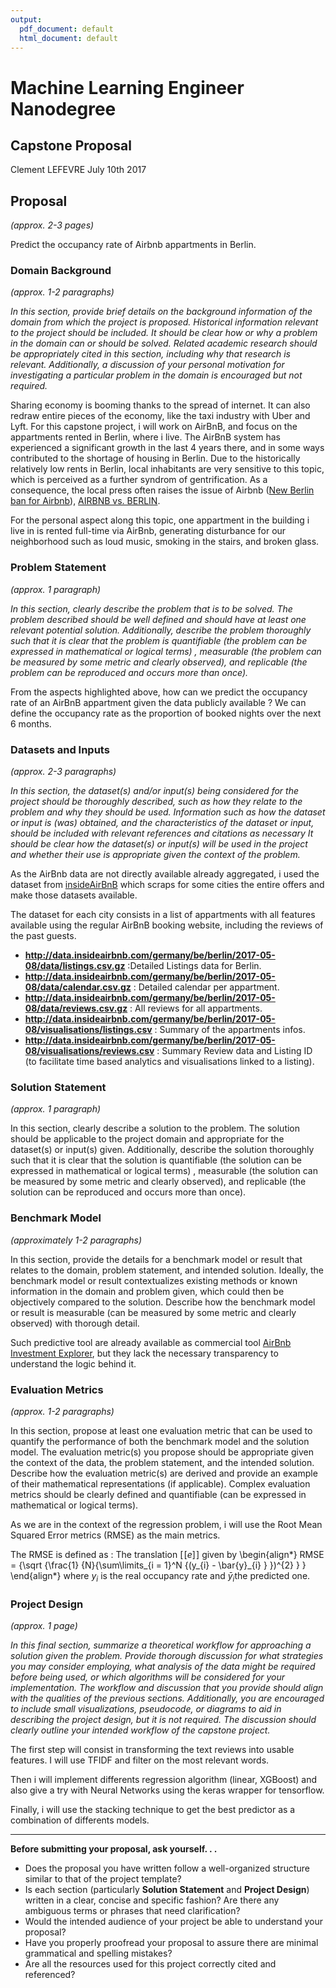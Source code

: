 ```yaml
---
output:
  pdf_document: default
  html_document: default
---
```

# Machine Learning Engineer Nanodegree
## Capstone Proposal
Clement LEFEVRE
July 10th 2017

## Proposal
_(approx. 2-3 pages)_

Predict the occupancy rate of Airbnb appartments in Berlin.



### Domain Background
_(approx. 1-2 paragraphs)_

*In this section, provide brief details on the background information of the domain from which the project is proposed. Historical information relevant to the project should be included. It should be clear how or why a problem in the domain can or should be solved. Related academic research should be appropriately cited in this section, including why that research is relevant. Additionally, a discussion of your personal motivation for investigating a particular problem in the domain is encouraged but not required.*


Sharing economy is booming thanks to the spread of internet. It can also redraw entire pieces of the economy, like the taxi industry with Uber and Lyft. For this capstone project, i will work on AirBnB, and focus on the appartments rented in Berlin, where i live. The AirBnB system has experienced a significant growth in the last 4 years there, and in some ways contributed to the shortage of housing in Berlin. Due to the historically relatively low rents in Berlin, local inhabitants are very sensitive to this topic, which is perceived as a further syndrom of gentrification. As a consequence, the local press often raises the issue of Airbnb  ([New Berlin ban for Airbnb](http://karat.studio/blog/airbnbmisused)), [AIRBNB vs. BERLIN](http://airbnbvsberlin.com/). 

For the personal aspect along this topic, one appartment in the building i live in is rented  full-time via AirBnb, generating disturbance for our neighborhood such as loud music, smoking in the stairs, and broken glass.


### Problem Statement
_(approx. 1 paragraph)_

*In this section, clearly describe the problem that is to be solved. The problem described should be well defined and should have at least one relevant potential solution. Additionally, describe the problem thoroughly such that it is clear that the problem is quantifiable (the problem can be expressed in mathematical or logical terms) , measurable (the problem can be measured by some metric and clearly observed), and replicable (the problem can be reproduced and occurs more than once).*

From the aspects highlighted above, how can we predict the occupancy rate of an AirBnB appartment given the data publicly available ?
We can define the occupancy rate as the proportion of booked nights over the next 6 months.


### Datasets and Inputs
_(approx. 2-3 paragraphs)_

*In this section, the dataset(s) and/or input(s) being considered for the project should be thoroughly described, such as how they relate to the problem and why they should be used. Information such as how the dataset or input is (was) obtained, and the characteristics of the dataset or input, should be included with relevant references and citations as necessary It should be clear how the dataset(s) or input(s) will be used in the project and whether their use is appropriate given the context of the problem.*

As the AirBnb data are not directly available already aggregated, i used the dataset from [insideAirBnB](http://insideairbnb.com/get-the-data.html) which scraps for some cities the entire offers and make those datasets available. 

The dataset for each city consists in a list of appartments with all features available using the regular AirBnB booking website, including the reviews of the past guests.

- **http://data.insideairbnb.com/germany/be/berlin/2017-05-08/data/listings.csv.gz** :Detailed Listings data for Berlin.
- **http://data.insideairbnb.com/germany/be/berlin/2017-05-08/data/calendar.csv.gz** : Detailed calendar per appartment.
- **http://data.insideairbnb.com/germany/be/berlin/2017-05-08/data/reviews.csv.gz** : All reviews for all appartments.
- **http://data.insideairbnb.com/germany/be/berlin/2017-05-08/visualisations/listings.csv** : Summary of the appartments infos.
- **http://data.insideairbnb.com/germany/be/berlin/2017-05-08/visualisations/reviews.csv** : Summary Review data and Listing ID (to facilitate time based analytics and visualisations linked to a listing).







### Solution Statement
_(approx. 1 paragraph)_

In this section, clearly describe a solution to the problem. The solution should be applicable to the project domain and appropriate for the dataset(s) or input(s) given. Additionally, describe the solution thoroughly such that it is clear that the solution is quantifiable (the solution can be expressed in mathematical or logical terms) , measurable (the solution can be measured by some metric and clearly observed), and replicable (the solution can be reproduced and occurs more than once).


### Benchmark Model
_(approximately 1-2 paragraphs)_

In this section, provide the details for a benchmark model or result that relates to the domain, problem statement, and intended solution. Ideally, the benchmark model or result contextualizes existing methods or known information in the domain and problem given, which could then be objectively compared to the solution. Describe how the benchmark model or result is measurable (can be measured by some metric and clearly observed) with thorough detail.

Such predictive tool are already available as commercial tool [AirBnb Investment Explorer](https://www.airdna.co/investment-explorer), but they lack the necessary transparency to understand the logic behind it.



### Evaluation Metrics
_(approx. 1-2 paragraphs)_

In this section, propose at least one evaluation metric that can be used to quantify the performance of both the benchmark model and the solution model. The evaluation metric(s) you propose should be appropriate given the context of the data, the problem statement, and the intended solution. Describe how the evaluation metric(s) are derived and provide an example of their mathematical representations (if applicable). Complex evaluation metrics should be clearly defined and quantifiable (can be expressed in mathematical or logical terms).


As we are in the context of the regression problem, i will use the Root Mean Squared Error metrics (RMSE) as the main metrics.

The RMSE is defined as :
The translation $[\![e]\!]$ given by
\begin{align*}
RMSE = {\sqrt {\frac{1} {N}{\sum\limits_{i = 1}^N {(y_{i} - \bar{y}_{i} } })^{2} } }
\end{align*}
where $y_{i}$ is the real occupancy rate and $\bar{y}_{i}$the predicted one.



### Project Design
_(approx. 1 page)_

*In this final section, summarize a theoretical workflow for approaching a solution given the problem. Provide thorough discussion for what strategies you may consider employing, what analysis of the data might be required before being used, or which algorithms will be considered for your implementation. The workflow and discussion that you provide should align with the qualities of the previous sections. Additionally, you are encouraged to include small visualizations, pseudocode, or diagrams to aid in describing the project design, but it is not required. The discussion should clearly outline your intended workflow of the capstone project.*

The first step will consist in transforming the text reviews into usable features. I will use TFIDF and filter on the most relevant words.

Then i will implement differents regression algorithm (linear, XGBoost) and also give a try with  Neural Networks using the keras wrapper for tensorflow.

Finally, i will use the stacking technique to get the best predictor as a combination of differents models.





-----------

**Before submitting your proposal, ask yourself. . .**

- Does the proposal you have written follow a well-organized structure similar to that of the project template?
- Is each section (particularly **Solution Statement** and **Project Design**) written in a clear, concise and specific fashion? Are there any ambiguous terms or phrases that need clarification?
- Would the intended audience of your project be able to understand your proposal?
- Have you properly proofread your proposal to assure there are minimal grammatical and spelling mistakes?
- Are all the resources used for this project correctly cited and referenced?